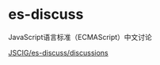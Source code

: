 # es-discuss
JavaScript语言标准（ECMAScript）中文讨论

[JSCIG/es-discuss/discussions](https://github.com/JSCIG/es-discuss/discussions)
